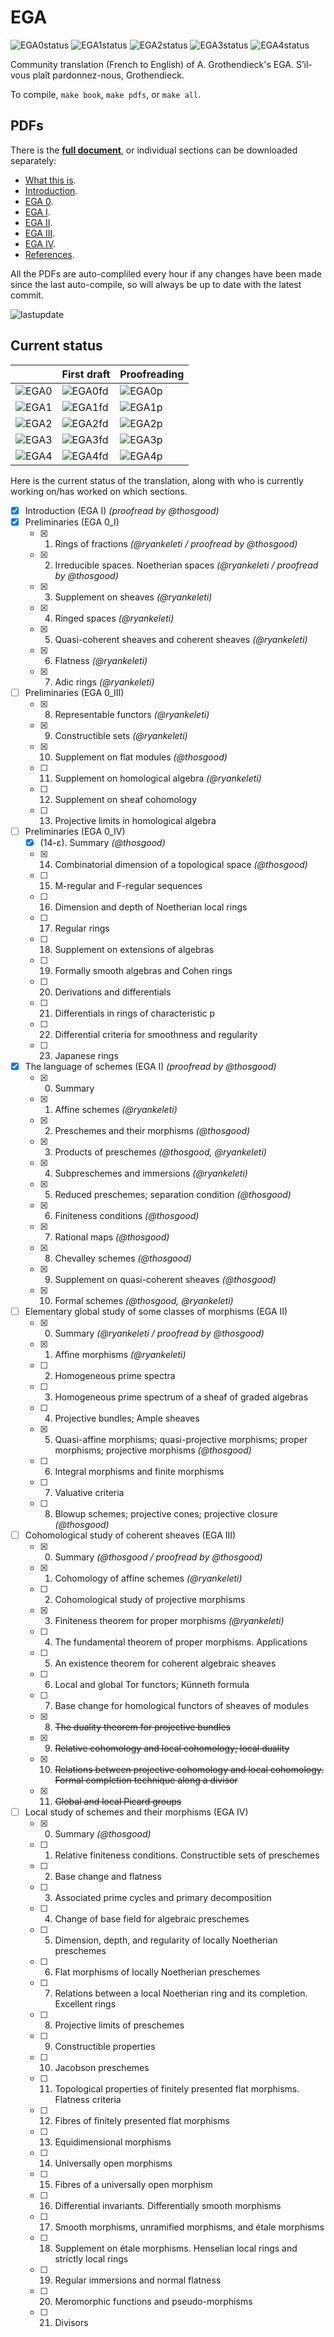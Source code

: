 # EGA

![EGA0status](https://img.shields.io/badge/EGA%200-46%25-yellow) ![EGA1status](https://img.shields.io/badge/EGA%20I-100%25-brightgreen) ![EGA2status](https://img.shields.io/badge/EGA%20II-20%25-red) ![EGA3status](https://img.shields.io/badge/EGA%20III-3%25-red) ![EGA4status](https://img.shields.io/badge/EGA%20IV-1%25-red)

Community translation (French to English) of A. Grothendieck's EGA.
S’il-vous plaît pardonnez-nous, Grothendieck.

To compile, `make book`, `make pdfs`, or `make all`.

## PDFs
There is the [**full document**](https://fppf.site/ega/book-auto.pdf), or individual sections can be downloaded separately:
- [What this is](https://fppf.site/ega/what-auto.pdf).
- [Introduction](https://fppf.site/ega/intro-auto.pdf).
- [EGA 0](https://fppf.site/ega/ega0-auto.pdf).
- [EGA I](https://fppf.site/ega/ega1-auto.pdf).
- [EGA II](https://fppf.site/ega/ega2-auto.pdf).
- [EGA III](https://fppf.site/ega/ega3-auto.pdf).
- [EGA IV](https://fppf.site/ega/ega4-auto.pdf).
- [References](https://fppf.site/ega/ref-auto.pdf).

All the PDFs are auto-compliled every hour if any changes have been made since the last auto-compile, so will always be up to date with the latest commit.

![lastupdate](https://img.shields.io/github/last-commit/ryankeleti/ega/master)

## Current status

| | First draft | Proofreading |
| ------ | ----------- | ------------ |
| ![EGA0](https://img.shields.io/badge/EGA-0-lightgrey) | ![EGA0fd](https://img.shields.io/badge/-46%25-yellow) | ![EGA0p](https://img.shields.io/badge/-7%25-red)|
| ![EGA1](https://img.shields.io/badge/EGA-1-lightgrey) | ![EGA1fd](https://img.shields.io/badge/-100%25-green) | ![EGA1p](https://img.shields.io/badge/-100%25-green)|
| ![EGA2](https://img.shields.io/badge/EGA-2-lightgrey) | ![EGA2fd](https://img.shields.io/badge/-20%25-red) | ![EGA2p](https://img.shields.io/badge/-0%25-red)|
| ![EGA3](https://img.shields.io/badge/EGA-3-lightgrey) | ![EGA3fd](https://img.shields.io/badge/-3%25-red) | ![EGA3p](https://img.shields.io/badge/-0%25-red)|
| ![EGA4](https://img.shields.io/badge/EGA-4-lightgrey) | ![EGA4fd](https://img.shields.io/badge/-1%25-red) | ![EGA4p](https://img.shields.io/badge/-0%25-red)|

Here is the current status of the translation, along with who is currently working on/has worked on which sections.

- [x] Introduction (EGA I) _(proofread by @thosgood)_
- [x] Preliminaries (EGA 0_I)
    + [x] 1. Rings of fractions _(@ryankeleti / proofread by @thosgood)_
    + [x] 2. Irreducible spaces. Noetherian spaces _(@ryankeleti / proofread by @thosgood)_
    + [x] 3. Supplement on sheaves _(@ryankeleti)_
    + [x] 4. Ringed spaces _(@ryankeleti)_
    + [x] 5. Quasi-coherent sheaves and coherent sheaves _(@ryankeleti)_
    + [x] 6. Flatness _(@ryankeleti)_
    + [x] 7. Adic rings _(@ryankeleti)_
- [ ] Preliminaries (EGA 0_III)
    + [x] 8. Representable functors _(@ryankeleti)_
    + [x] 9. Constructible sets _(@ryankeleti)_
    + [x] 10. Supplement on flat modules _(@thosgood)_
    + [ ] 11. Supplement on homological algebra _(@ryankeleti)_
    + [ ] 12. Supplement on sheaf cohomology
    + [ ] 13. Projective limits in homological algebra
- [ ] Preliminaries (EGA 0_IV)
    + [x] (14-ε). Summary _(@thosgood)_
    + [x] 14. Combinatorial dimension of a topological space _(@thosgood)_
    + [ ] 15. M-regular and F-regular sequences
    + [ ] 16. Dimension and depth of Noetherian local rings
    + [ ] 17. Regular rings
    + [ ] 18. Supplement on extensions of algebras
    + [ ] 19. Formally smooth algebras and Cohen rings
    + [ ] 20. Derivations and differentials
    + [ ] 21. Differentials in rings of characteristic p
    + [ ] 22. Differential criteria for smoothness and regularity
    + [ ] 23. Japanese rings
- [x] The language of schemes (EGA I) _(proofread by @thosgood)_
    + [x] 0. Summary
    + [x] 1. Affine schemes _(@ryankeleti)_
    + [x] 2. Preschemes and their morphisms _(@thosgood)_
    + [x] 3. Products of preschemes _(@thosgood, @ryankeleti)_
    + [x] 4. Subpreschemes and immersions _(@ryankeleti)_
    + [x] 5. Reduced preschemes; separation condition _(@thosgood)_
    + [x] 6. Finiteness conditions _(@thosgood)_
    + [x] 7. Rational maps _(@thosgood)_
    + [x] 8. Chevalley schemes _(@thosgood)_
    + [x] 9. Supplement on quasi-coherent sheaves _(@thosgood)_
    + [x] 10. Formal schemes _(@thosgood, @ryankeleti)_
- [ ] Elementary global study of some classes of morphisms (EGA II)
    + [x] 0. Summary _(@ryankeleti / proofread by @thosgood)_
    + [x] 1. Affine morphisms _(@ryankeleti)_
    + [ ] 2. Homogeneous prime spectra
    + [ ] 3. Homogeneous prime spectrum of a sheaf of graded algebras
    + [ ] 4. Projective bundles; Ample sheaves
    + [x] 5. Quasi-affine morphisms; quasi-projective morphisms; proper morphisms; projective morphisms _(@thosgood)_
    + [ ] 6. Integral morphisms and finite morphisms
    + [ ] 7. Valuative criteria
    + [ ] 8. Blowup schemes; projective cones; projective closure _(@thosgood)_
- [ ] Cohomological study of coherent sheaves (EGA III)
    + [x] 0. Summary _(@thosgood / proofread by @thosgood)_
    + [x] 1. Cohomology of affine schemes _(@ryankeleti)_
    + [ ] 2. Cohomological study of projective morphisms
    + [x] 3. Finiteness theorem for proper morphisms _(@ryankeleti)_
    + [ ] 4. The fundamental theorem of proper morphisms. Applications
    + [ ] 5. An existence theorem for coherent algebraic sheaves
    + [ ] 6. Local and global Tor functors; Künneth formula
    + [ ] 7. Base change for homological functors of sheaves of modules
    + [x] 8. ~~The duality theorem for projective bundles~~
    + [x] 9. ~~Relative cohomology and local cohomology; local duality~~
    + [x] 10. ~~Relations between projective cohomology and local cohomology. Formal completion technique along a divisor~~
    + [x] 11. ~~Global and local Picard groups~~
- [ ] Local study of schemes and their morphisms (EGA IV)
    + [x] 0. Summary _(@thosgood)_
    + [ ] 1. Relative finiteness conditions. Constructible sets of preschemes
    + [ ] 2. Base change and flatness
    + [ ] 3. Associated prime cycles and primary decomposition
    + [ ] 4. Change of base field for algebraic preschemes
    + [ ] 5. Dimension, depth, and regularity of locally Noetherian preschemes
    + [ ] 6. Flat morphisms of locally Noetherian preschemes
    + [ ] 7. Relations between a local Noetherian ring and its completion. Excellent rings
    + [ ] 8. Projective limits of preschemes
    + [ ] 9. Constructible properties
    + [ ] 10. Jacobson preschemes
    + [ ] 11. Topological properties of finitely presented flat morphisms. Flatness criteria
    + [ ] 12. Fibres of finitely presented flat morphisms
    + [ ] 13. Equidimensional morphisms
    + [ ] 14. Universally open morphisms
    + [ ] 15. Fibres of a universally open morphism
    + [ ] 16. Differential invariants. Differentially smooth morphisms
    + [ ] 17. Smooth morphisms, unramified morphisms, and étale morphisms
    + [ ] 18. Supplement on étale morphisms. Henselian local rings and strictly local rings
    + [ ] 19. Regular immersions and normal flatness
    + [ ] 20. Meromorphic functions and pseudo-morphisms
    + [ ] 21. Divisors
